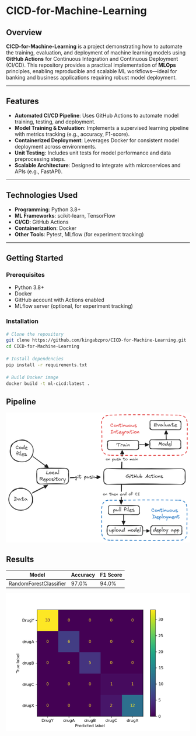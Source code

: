 # CICD-for-Machine-Learning

## Overview
**CICD-for-Machine-Learning** is a project demonstrating how to automate the training, evaluation, and deployment of machine learning models using **GitHub Actions** for Continuous Integration and Continuous Deployment (CI/CD). This repository provides a practical implementation of **MLOps** principles, enabling reproducible and scalable ML workflows—ideal for banking and business applications requiring robust model deployment.

---

## Features
- **Automated CI/CD Pipeline**: Uses GitHub Actions to automate model training, testing, and deployment.
- **Model Training & Evaluation**: Implements a supervised learning pipeline with metrics tracking (e.g., accuracy, F1-score).
- **Containerized Deployment**: Leverages Docker for consistent model deployment across environments.
- **Unit Testing**: Includes unit tests for model performance and data preprocessing steps.
- **Scalable Architecture**: Designed to integrate with microservices and APIs (e.g., FastAPI).

---

## Technologies Used
- **Programming**: Python 3.8+
- **ML Frameworks**: scikit-learn, TensorFlow
- **CI/CD**: GitHub Actions
- **Containerization**: Docker
- **Other Tools**: Pytest, MLflow (for experiment tracking)

---

## Getting Started

### Prerequisites
- Python 3.8+
- Docker
- GitHub account with Actions enabled
- MLflow server (optional, for experiment tracking)

### Installation
```bash
# Clone the repository
git clone https://github.com/kingabzpro/CICD-for-Machine-Learning.git
cd CICD-for-Machine-Learning

# Install dependencies
pip install -r requirements.txt

# Build Docker image
docker build -t ml-cicd:latest .
```
## Pipeline


![CICD](./asset/CICD-pipeline.png)

## Results
| Model                  | Accuracy | F1 Score |
|------------------------|----------|----------|
| RandomForestClassifier | 97.0%    | 94.0%    |

![CM](./Results/model_results.png)
